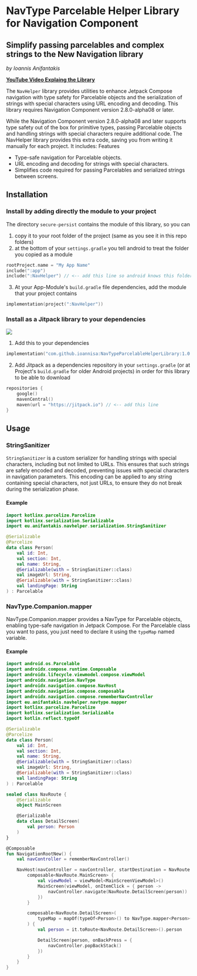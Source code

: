 # NavType Parcelable Helper Library for Navigation Component
## Simplify passing parcelables and complex strings to the New Navigation library
*by Ioannis Anifantakis*


[**YouTube Video Explaing the Library**]("https://www.youtube.com/watch?v=MXRn_2l8sd4&list=PLp_FpnyDwvuDLq_I-C3tJqDiHOFuIzJgk&t=2150")

The `NavHelper` library provides utilities to enhance Jetpack Compose navigation with type safety for Parcelable objects and the serialization of strings with special characters using URL encoding and decoding. This library requires Navigation Component version 2.8.0-alpha08 or later.

While the Navigation Component version 2.8.0-alpha08 and later supports type safety out of the box for primitive types, passing Parcelable objects and handling strings with special characters require additional code. The NavHelper library provides this extra code, saving you from writing it manually for each project. It includes:
Features

* Type-safe navigation for Parcelable objects.
* URL encoding and decoding for strings with special characters.
* Simplifies code required for passing Parcelables and serialized strings between screens.

## Installation

### Install by adding directly the module to your project
The directory `secure-persist` contains the module of this library, so you can
1. copy it to your root folder of the project (same as you see it in this repo folders)
2. at the bottom of your `settings.gradle` you tell android to treat the folder you copied as a module
```kotlin
rootProject.name = "My App Name"
include(":app")
include(":NavHelper") // <-- add this line so android knows this folder is a module
```
3. At your App-Module's `build.gradle` file dependencies, add the module that your project contains
```kotlin
implementation(project(":NavHelper"))
```

### Install as a Jitpack library to your dependencies

[![](https://jitpack.io/v/ioannisa/NavTypeParcelableHelperLibrary.svg)](https://jitpack.io/#ioannisa/NavTypeParcelableHelperLibrary)


1. Add this to your dependencies
```kotlin
implementation("com.github.ioannisa:NavTypeParcelableHelperLibrary:1.0.1")
```

2. Add Jitpack as a dependencies repository in your `settings.gradle` (or at Project's `build.gradle` for older Android projects) in order for this library to be able to download
```kotlin
repositories {
    google()
    mavenCentral()
    maven(url = "https://jitpack.io") // <-- add this line
}
```

## Usage

### StringSanitizer

`StringSanitizer` is a custom serializer for handling strings with special characters, including but not limited to URLs. This ensures that such strings are safely encoded and decoded, preventing issues with special characters in navigation parameters. This encoding can be applied to any string containing special characters, not just URLs, to ensure they do not break during the serialization phase.

#### Example
```kotlin
import kotlinx.parcelize.Parcelize
import kotlinx.serialization.Serializable
import eu.anifantakis.navhelper.serialization.StringSanitizer

@Serializable
@Parcelize
data class Person(
    val id: Int,
    val section: Int,
    val name: String,
    @Serializable(with = StringSanitizer::class)
    val imageUrl: String,
    @Serializable(with = StringSanitizer::class)
    val landingPage: String
) : Parcelable
```

### NavType.Companion.mapper

NavType.Companion.mapper provides a NavType for Parcelable objects, enabling type-safe navigation in Jetpack Compose. For the Parcelable class you want to pass, you just need to declare it using the `typeMap` named variable.

#### Example

```kotlin
import android.os.Parcelable
import androidx.compose.runtime.Composable
import androidx.lifecycle.viewmodel.compose.viewModel
import androidx.navigation.NavType
import androidx.navigation.compose.NavHost
import androidx.navigation.compose.composable
import androidx.navigation.compose.rememberNavController
import eu.anifantakis.navhelper.navtype.mapper
import kotlinx.parcelize.Parcelize
import kotlinx.serialization.Serializable
import kotlin.reflect.typeOf

@Serializable
@Parcelize
data class Person(
    val id: Int,
    val section: Int,
    val name: String,
    @Serializable(with = StringSanitizer::class)
    val imageUrl: String,
    @Serializable(with = StringSanitizer::class)
    val landingPage: String
) : Parcelable

sealed class NavRoute {
    @Serializable
    object MainScreen

    @Serializable
    data class DetailScreen(
        val person: Person
    )
}

@Composable
fun NavigationRootNew() {
    val navController = rememberNavController()

    NavHost(navController = navController, startDestination = NavRoute.MainScreen) {
        composable<NavRoute.MainScreen> {
            val viewModel = viewModel<MainScreenViewModel>()
            MainScreen(viewModel, onItemClick = { person ->
                navController.navigate(NavRoute.DetailScreen(person))
            })
        }

        composable<NavRoute.DetailScreen>(
            typeMap = mapOf(typeOf<Person>() to NavType.mapper<Person>())
        ) {
            val person = it.toRoute<NavRoute.DetailScreen>().person

            DetailScreen(person, onBackPress = {
                navController.popBackStack()
            })
        }
    }
}
```
